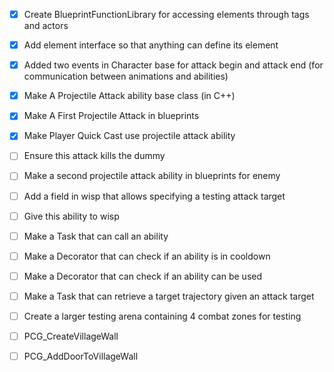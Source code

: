- [x] Create BlueprintFunctionLibrary for accessing elements through tags and actors
- [x] Add element interface so that anything can define its element

- [x] Added two events in Character base for attack begin and attack end (for communication between animations and abilities)

- [x] Make A Projectile Attack ability base class (in C++)
- [x] Make A First Projectile Attack in blueprints
- [x] Make Player Quick Cast use projectile attack ability
- [ ] Ensure this attack kills the dummy


- [ ] Make a second projectile attack ability in blueprints for enemy
- [ ] Add a field in wisp that allows specifying a testing attack target 
- [ ] Give this ability to wisp
- [ ] Make a Task that can call an ability
- [ ] Make a Decorator that can check if an ability is in cooldown
- [ ] Make a Decorator that can check if an ability can be used
- [ ] Make a Task that can retrieve a target trajectory given an attack target


- [ ] Create a larger testing arena containing 4 combat zones for testing 




- [ ] PCG_CreateVillageWall
- [ ] PCG_AddDoorToVillageWall